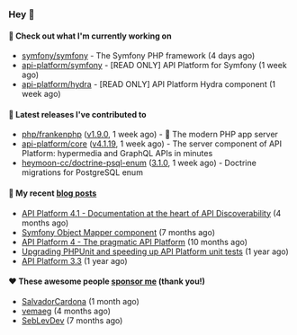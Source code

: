 ### Hey 👋

#### 👷 Check out what I'm currently working on

- [symfony/symfony](https://github.com/symfony/symfony) - The Symfony PHP framework (4 days ago)
- [api-platform/symfony](https://github.com/api-platform/symfony) - [READ ONLY] API Platform for Symfony (1 week ago)
- [api-platform/hydra](https://github.com/api-platform/hydra) - [READ ONLY] API Platform Hydra component (1 week ago)

#### 🔭 Latest releases I've contributed to

- [php/frankenphp](https://github.com/php/frankenphp) ([v1.9.0](https://github.com/php/frankenphp/releases/tag/v1.9.0), 1 week ago) - 🧟 The modern PHP app server
- [api-platform/core](https://github.com/api-platform/core) ([v4.1.19](https://github.com/api-platform/core/releases/tag/v4.1.19), 1 week ago) - The server component of API Platform: hypermedia and GraphQL APIs in minutes
- [heymoon-cc/doctrine-psql-enum](https://github.com/heymoon-cc/doctrine-psql-enum) ([3.1.0](https://github.com/heymoon-cc/doctrine-psql-enum/releases/tag/3.1.0), 1 week ago) - Doctrine migrations for PostgreSQL enum

#### 📜 My recent [blog posts](https://soyuka.me)

- [API Platform 4.1 - Documentation at the heart of API Discoverability](https://soyuka.me/api-platform-4-1-documentation-heart-api-discoverability/) (4 months ago)
- [Symfony Object Mapper component](https://soyuka.me/symfony-object-mapper-component/) (7 months ago)
- [API Platform 4 - The pragmatic API Platform](https://soyuka.me/api-platform-4-the-pragmatic-api-platform/) (10 months ago)
- [Upgrading PHPUnit and speeding up API Platform unit tests](https://soyuka.me/upgrading-phpunit-and-speeding-up-api-platform-unit-tests/) (1 year ago)
- [API Platform 3.3](https://soyuka.me/api-platform-3.3/) (1 year ago)

#### ❤️ These awesome people [sponsor me](https://github.com/sponsors/soyuka) (thank you!)

- [SalvadorCardona](https://github.com/SalvadorCardona) (1 month ago)
- [vemaeg](https://github.com/vemaeg) (4 months ago)
- [SebLevDev](https://github.com/SebLevDev) (7 months ago)
